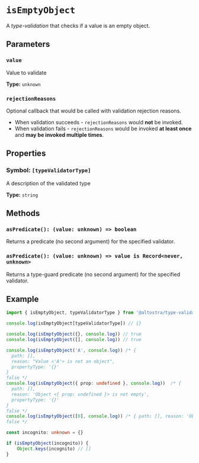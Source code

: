 # `isEmptyObject`

A *type-validation* that checks if a value is an empty object.

## Parameters

### `value`
Value to validate

**Type:** `unknown`

### `rejectionReasons`
Optional callback that would be called with validation rejection reasons.  

- When validation succeeds - `rejectionReasons` would **not** be invoked.
- When validation fails - `rejectionReasons` would be invoked **at least once**
and **may be invoked multiple times**.

## Properties

### Symbol: `[typeValidatorType]`
A description of the validated type

**Type:** `string`

## Methods

### `asPredicate(): (value: unknown) => boolean`
Returns a predicate (no second argument) for the specified validator.

### `asPredicate(): (value: unknown) => value is Record<never, unknown>`
Returns a type-guard predicate (no second argument) for the specified validator.

## Example

```ts
import { isEmptyObject, typeValidatorType } from '@altostra/type-validations'

console.log(isEmptyObject[typeValidatorType]) // {}

console.log(isEmptyObject({}, console.log)) // true
console.log(isEmptyObject([], console.log)) // true

console.log(isEmptyObject('A', console.log)) /* {
  path: [],
  reason: "Value <'A'> is not an object",
  propertyType: '{}'
}
false */
console.log(isEmptyObject({ prop: undefined }, console.log))  /* {
  path: [],
  reason: 'Object <{ prop: undefined }> is not empty',
  propertyType: '{}'
}
false */
console.log(isEmptyObject([0], console.log)) /* { path: [], reason: 'Object <[ 0 ]> is not empty', propertyType: '{}' }
false */

const incognito: unknown = {}

if (isEmptyObject(incognito)) {
    Object.keys(incognito) // []
}
```
